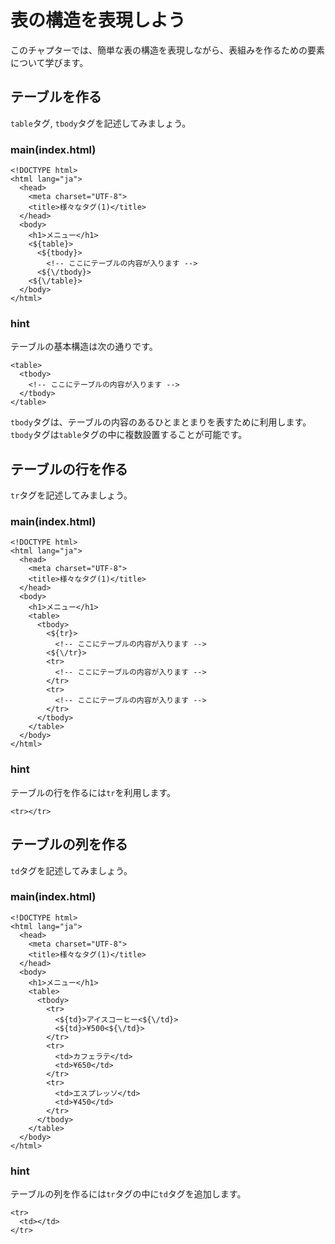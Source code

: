 # 表の構造を表現しよう

このチャプターでは、簡単な表の構造を表現しながら、表組みを作るための要素について学びます。

## テーブルを作る

`table`タグ, `tbody`タグを記述してみましょう。

### main(index.html)

```
<!DOCTYPE html>
<html lang="ja">
  <head>
    <meta charset="UTF-8">
    <title>様々なタグ(1)</title>
  </head>
  <body>
    <h1>メニュー</h1>
    <${table}>
      <${tbody}>
        <!-- ここにテーブルの内容が入ります -->
      <${\/tbody}>
    <${\/table}>
  </body>
</html>
```

### hint

テーブルの基本構造は次の通りです。

```
<table>
  <tbody>
    <!-- ここにテーブルの内容が入ります -->
  </tbody>
</table>
```

`tbody`タグは、テーブルの内容のあるひとまとまりを表すために利用します。`tbody`タグは`table`タグの中に複数設置することが可能です。

## テーブルの行を作る

`tr`タグを記述してみましょう。

### main(index.html)

```
<!DOCTYPE html>
<html lang="ja">
  <head>
    <meta charset="UTF-8">
    <title>様々なタグ(1)</title>
  </head>
  <body>
    <h1>メニュー</h1>
    <table>
      <tbody>
        <${tr}>
          <!-- ここにテーブルの内容が入ります -->
        <${\/tr}>
        <tr>
          <!-- ここにテーブルの内容が入ります -->
        </tr>
        <tr>
          <!-- ここにテーブルの内容が入ります -->
        </tr>
      </tbody>
    </table>
  </body>
</html>
```

### hint

テーブルの行を作るには`tr`を利用します。

```
<tr></tr>
```

## テーブルの列を作る

`td`タグを記述してみましょう。

### main(index.html)

```
<!DOCTYPE html>
<html lang="ja">
  <head>
    <meta charset="UTF-8">
    <title>様々なタグ(1)</title>
  </head>
  <body>
    <h1>メニュー</h1>
    <table>
      <tbody>
        <tr>
          <${td}>アイスコーヒー<${\/td}>
          <${td}>¥500<${\/td}>
        </tr>
        <tr>
          <td>カフェラテ</td>
          <td>¥650</td>
        </tr>
        <tr>
          <td>エスプレッソ</td>
          <td>¥450</td>
        </tr>
      </tbody>
    </table>
  </body>
</html>
```

### hint

テーブルの列を作るには`tr`タグの中に`td`タグを追加します。

```
<tr>
  <td></td>
</tr>
```
